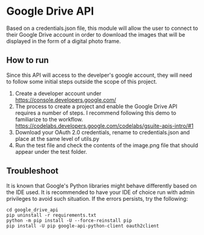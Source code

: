 # Google Drive API 
Based on a credentials.json file, this module will allow the user to connect to their Google Drive account in order to 
download the images that will be displayed in the form of a digital photo frame.
 
## How to run
Since this API will access to the develper's google account, they will need to follow some initial steps outside the 
scope of this project.
1. Create a developer account under https://console.developers.google.com/
2. The process to create a project and enable the Google Drive API requires a number of steps. I recommend following 
this demo to familiarize to the workflow. https://codelabs.developers.google.com/codelabs/gsuite-apis-intro/#1
3. Download your OAuth 2.0 credentials, rename to credentials.json and place at the same level of utils.py
4. Run the test file and check the contents of the image.png file that should appear under the test folder.


## Troubleshoot
It is known that Google's Python libraries might behave differently based on the IDE used. It is recommended to have
your IDE of choice run with admin privileges to avoid such situation. If the errors persists, try the following:


```
cd google_drive_api
pip uninstall -r requirements.txt
python -m pip install -U --force-reinstall pip
pip install -U pip google-api-python-client oauth2client
```


